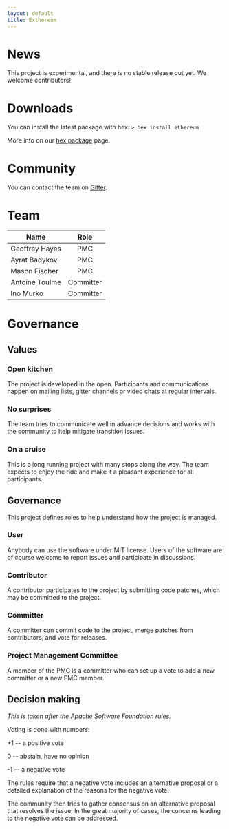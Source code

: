 ```yaml
---
layout: default
title: Exthereum
---
```

# News

This project is experimental, and there is no stable release out yet. We welcome contributors!

# Downloads

You can install the latest package with hex:
`> hex install ethereum`

More info on our [hex package](https://hex.pm/packages/ethereum) page.

# Community

You can contact the team on [Gitter](https://gitter.im/exthereum/exthereum).

# Team

| Name        | Role           |
| ------------- |:-------------:|
| Geoffrey Hayes | PMC |
| Ayrat Badykov | PMC |
| Mason Fischer | PMC |
| Antoine Toulme | Committer |
| Ino Murko | Committer |

# Governance

## Values

### Open kitchen
The project is developed in the open. Participants and communications happen on mailing lists, gitter channels or video chats at regular intervals.

### No surprises
The team tries to communicate well in advance decisions and works with the community to help mitigate transition issues.

### On a cruise
This is a long running project with many stops along the way. The team expects to enjoy the ride and make it a pleasant experience for all participants.

## Governance

This project defines roles to help understand how the project is managed.

### User
Anybody can use the software under MIT license. Users of the software are of course welcome to report issues and participate in discussions.

### Contributor
A contributor participates to the project by submitting code patches, which may be committed to the project.

### Committer
A committer can commit code to the project, merge patches from contributors, and vote for releases.

### Project Management Committee
A member of the PMC is a committer who can set up a vote to add a new committer or a new PMC member.

## Decision making
_This is taken after the Apache Software Foundation rules._

Voting is done with numbers:

+1 -- a positive vote

0 -- abstain, have no opinion

-1 -- a negative vote

The rules require that a negative vote includes an alternative proposal or a detailed explanation of the reasons for the negative vote.

The community then tries to gather consensus on an alternative proposal that resolves the issue. In the great majority of cases, the concerns leading to the negative vote can be addressed.

